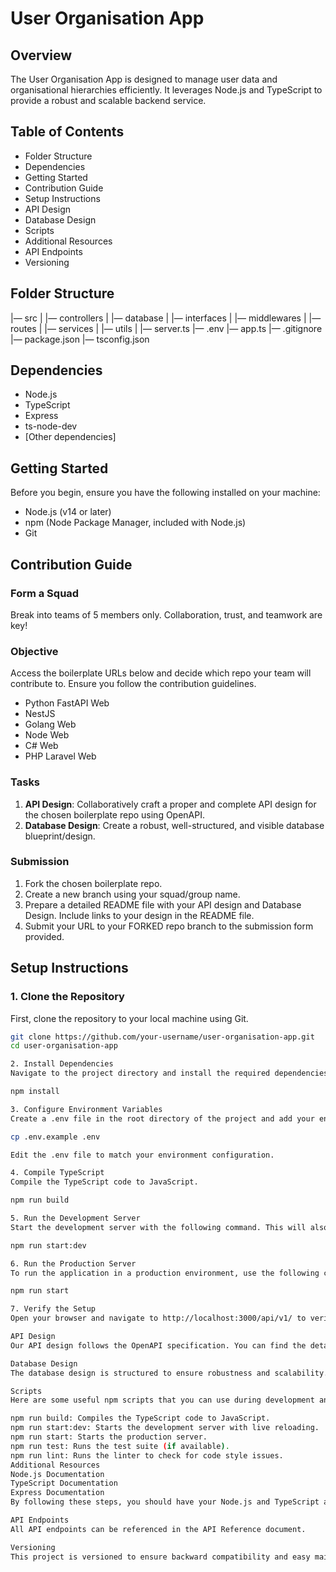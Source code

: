 <!-- # [App Name] Integration Documentation

## Overview

[Description]

## Folder Structure

```
|--- src
|    |--- controllers
|    |--- database
|    |--- interfaces
|    |--- middlewares
|    |--- routes
|    |--- services
|    |--- utils
|    |--- server.ts
|--- .env
|--- app.ts
|--- .gitignore
|--- package.json
|--- tsconfig.json
```

## Dependencies (Dev)

- Node.js
- TypeScript
- Express
- ts-node-dev
- [Other dependencies]

## Getting Started

Before you begin, ensure you have the following installed on your machine:

- [Node.js](https://nodejs.org/) (v14 or later)
- [npm](https://www.npmjs.com/) (Node Package Manager, included with Node.js)
- [Git](https://git-scm.com/)

## Contribution Guide

## Getting Started

#### If you don't have git on your machine, [install it](https://docs.github.com/en/get-started/quickstart/set-up-git).

## Fork this repository

Fork this repository by clicking on the fork button on the top of this page.
This will create a copy of this repository in your account.


## Clone the repository

<img align="right" width="300" src="https://firstcontributions.github.io/assets/Readme/clone.png" alt="clone this repository" />

Now clone the forked repository to your machine. Go to your GitHub account, open the forked repository, click on the code button and then click the _copy to clipboard_ icon.

Open a terminal and run the following git command:

```bash
git clone "url you just copied"
```

where "url you just copied" (without the quotation marks) is the url to this repository (your fork of this project). See the previous steps to obtain the url.

<img align="right" width="300" src="https://firstcontributions.github.io/assets/Readme/copy-to-clipboard.png" alt="copy URL to clipboard" />

For example:

```bash
git clone git@github.com:this-is-you/first-contributions.git
```

where `this-is-you` is your GitHub username. Here you're copying the contents of the first-contributions repository on GitHub to your computer.

## Create a branch

Change to the repository directory on your computer (if you are not already there):

```bash
cd first-contributions
```

Now create a branch using the `git switch` command:

```bash
git switch -c your-new-branch-name
```

For example:

```bash
git switch -c add-alonzo-church
```

### Make Changes

Make your changes to the codebase. Ensure your code follows the project's coding standards and guidelines.

### Run Tests

Run the existing tests to ensure your changes do not break anything. If you added new functionality, write corresponding tests.

```sh
npm run test
```

## commit those changes

Now open `Contributors.md` file in a text editor, add your name to it. Don't add it at the beginning or end of the file. Put it anywhere in between. Now, save the file.

<img align="right" width="450" src="https://firstcontributions.github.io/assets/Readme/git-status.png" alt="git status" />

If you go to the project directory and execute the command `git status`, you'll see there are changes.

Add those changes to the branch you just created using the `git add` command:

## Push changes to GitHub

Push your changes using the command `git push`:

```bash
git push -u origin your-branch-name
```

replacing `your-branch-name` with the name of the branch you created earlier.

<details>
<summary> <strong>If you get any errors while pushing, click here:</strong> </summary>

- ### Authentication Error
     <pre>remote: Support for password authentication was removed on August 13, 2021. Please use a personal access token instead.
  remote: Please see https://github.blog/2020-12-15-token-authentication-requirements-for-git-operations/ for more information.
  fatal: Authentication failed for 'https://github.com/<your-username>/first-contributions.git/'</pre>
  Go to [GitHub's tutorial](https://docs.github.com/en/authentication/connecting-to-github-with-ssh/adding-a-new-ssh-key-to-your-github-account) on generating and configuring an SSH key to your account.

</details>

## Submit your changes for review into Staging

If you go to your repository on GitHub, you'll see a `Compare & pull request` button. Click on that button.

<img style="float: right;" src="https://firstcontributions.github.io/assets/Readme/compare-and-pull.png" alt="create a pull request" />

Now submit the pull request.

<img style="float: right;" src="https://firstcontributions.github.io/assets/Readme/submit-pull-request.png" alt="submit pull request" />

Soon your changes will be merged into the staging branch of this project. You will get a notification email once the changes have been merged.

## Setup Instructions

### 1. Clone the Repository

First, clone the repository to your local machine using Git.

```sh
git clone https://github.com/your-username/[app-name].git
cd [app-name]
```

### 2. Install Dependencies

Navigate to the project directory and install the required dependencies.

```sh
npm install
```

### 3. Configure Environment Variables

Create a `.env` file in the root directory of the project and add your environment-specific variables. You can use the provided `.env.example` file as a reference.

```sh
cp .env.example .env
```

Edit the `.env` file to match your environment configuration.

### 4. Compile TypeScript

Compile the TypeScript code to JavaScript.

```sh
npm run build
```

### 5. Run the Development Server

Start the development server with the following command. This will also watch for any changes in your code and automatically restart the server.

```sh
npm run start:dev
```

### 6. Run the Production Server

To run the application in a production environment, use the following command:

```sh
npm run start
```

### 7. Verify the Setup

Open your browser and navigate to `http://localhost:3000/api/v1/` to verify that the application is running correctly.

## Folder Structure

Here's an overview of the project's folder structure:

```
|--- src
|    |--- controllers
          |--- v1
|    |--- database
|    |--- interfaces
|    |--- middlewares
|    |--- routes
|         |--- v1
|    |--- services
|    |--- utils
|    |--- server.ts
|--- .env
|--- app.ts
|--- .gitignore
|--- package.json
|--- tsconfig.json
```

## Scripts

Here are some useful npm scripts that you can use during development and production:

- `npm run build`: Compiles the TypeScript code to JavaScript.
- `npm run start:dev`: Starts the development server with live reloading.
- `npm run start`: Starts the production server.
- `npm run test`: Runs the test suite (if available).
- `npm run lint`: Runs the linter to check for code style issues.

## Additional Resources

- [Node.js Documentation](https://nodejs.org/en/docs/)
- [TypeScript Documentation](https://www.typescriptlang.org/docs/)
- [Express Documentation](https://expressjs.com/)

By following these steps, you should have your Node.js and TypeScript application up and running. If you encounter any issues, please refer to the documentation of the respective tools or seek help from the community.

## API Endpoints

All API endpoints can be referenced in the [API Reference](API_REFERENCE.md) document.

## Versioning

This project is versioned to ensure backward compatibility and easy maintenance. The current version is [version]. -->

# User Organisation App

## Overview

The User Organisation App is designed to manage user data and organisational hierarchies efficiently. It leverages Node.js and TypeScript to provide a robust and scalable backend service.

## Table of Contents

- Folder Structure
- Dependencies
- Getting Started
- Contribution Guide
- Setup Instructions
- API Design
- Database Design
- Scripts
- Additional Resources
- API Endpoints
- Versioning

## Folder Structure


|— src | 
  |— controllers | 
  |— database | 
  |— interfaces | 
  |— middlewares | 
  |— routes | 
  |— services | 
  |— utils | 
|— server.ts 
|— .env 
|— app.ts 
|— .gitignore 
|— package.json 
|— tsconfig.json


## Dependencies

- Node.js
- TypeScript
- Express
- ts-node-dev
- [Other dependencies]

## Getting Started

Before you begin, ensure you have the following installed on your machine:

- Node.js (v14 or later)
- npm (Node Package Manager, included with Node.js)
- Git

## Contribution Guide

### Form a Squad

Break into teams of 5 members only. Collaboration, trust, and teamwork are key!

### Objective

Access the boilerplate URLs below and decide which repo your team will contribute to. Ensure you follow the contribution guidelines.

- Python FastAPI Web
- NestJS
- Golang Web
- Node Web
- C# Web
- PHP Laravel Web

### Tasks

1. **API Design**: Collaboratively craft a proper and complete API design for the chosen boilerplate repo using OpenAPI.
2. **Database Design**: Create a robust, well-structured, and visible database blueprint/design.

### Submission

1. Fork the chosen boilerplate repo.
2. Create a new branch using your squad/group name.
3. Prepare a detailed README file with your API design and Database Design. Include links to your design in the README file.
4. Submit your URL to your FORKED repo branch to the submission form provided.

## Setup Instructions

### 1. Clone the Repository

First, clone the repository to your local machine using Git.

```sh
git clone https://github.com/your-username/user-organisation-app.git
cd user-organisation-app

2. Install Dependencies
Navigate to the project directory and install the required dependencies.

npm install

3. Configure Environment Variables
Create a .env file in the root directory of the project and add your environment-specific variables. You can use the provided .env.example file as a reference.

cp .env.example .env

Edit the .env file to match your environment configuration.

4. Compile TypeScript
Compile the TypeScript code to JavaScript.

npm run build

5. Run the Development Server
Start the development server with the following command. This will also watch for any changes in your code and automatically restart the server.

npm run start:dev

6. Run the Production Server
To run the application in a production environment, use the following command:

npm run start

7. Verify the Setup
Open your browser and navigate to http://localhost:3000/api/v1/ to verify that the application is running correctly.

API Design
Our API design follows the OpenAPI specification. You can find the detailed API design here.

Database Design
The database design is structured to ensure robustness and scalability. You can view the detailed database blueprint here.

Scripts
Here are some useful npm scripts that you can use during development and production:

npm run build: Compiles the TypeScript code to JavaScript.
npm run start:dev: Starts the development server with live reloading.
npm run start: Starts the production server.
npm run test: Runs the test suite (if available).
npm run lint: Runs the linter to check for code style issues.
Additional Resources
Node.js Documentation
TypeScript Documentation
Express Documentation
By following these steps, you should have your Node.js and TypeScript application up and running. If you encounter any issues, please refer to the documentation of the respective tools or seek help from the community.

API Endpoints
All API endpoints can be referenced in the API Reference document.

Versioning
This project is versioned to ensure backward compatibility and easy maintenance. The current version is 1.0.0